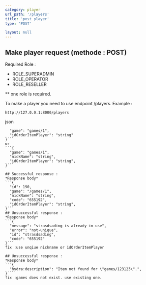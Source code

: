 ```yaml
---
category: player
url_path: '/players'
title: 'post player'
type: 'POST'

layout: null
---
```

## Make player request (methode : POST)
Required Role :
* ROLE_SUPERADMIN
* ROLE_OPERATOR
* ROLE_RESELLER

** one role is required.

To make a player you need to use endpoint /players.
Example :
```
http://127.0.0.1:8000/players
```
json 
```{
  "game": "games/1",
  "idOrderItemPlayer": "string"
}```
or
```{
  "game": "games/1",
  "nickName": "string",
  "idOrderItemPlayer": "string",
}```

## Successful response :
*Response body*
```{
  "id": 190,
  "game": "/games/1",
  "nickName": "string",
  "code": "655192",
  "idOrderItemPlayer": "string",
}```
## Unsuccessful response :
*Response body*
```{
  "message": "strasdsading is already in use",
  "error": "not-unique",
  "id": "strasdsading",
  "code": "655192"
}```
fix :use unqiue nickname or idOrderItemPlayer

## Unsuccessful response :
*Response body*
```{
  "hydra:description": "Item not found for \"games/123123\".",
}```
fix :games does not exist. use existing one.
